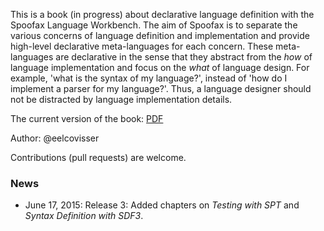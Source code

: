 
This is a book (in progress) about declarative language definition with the Spoofax Language
Workbench.
The aim of Spoofax is to separate the various concerns of language definition
and implementation and provide high-level declarative meta-languages for each
concern.
These meta-languages are declarative in the sense that they abstract from the
_how_ of language implementation and focus on the _what_ of language
design.
For example, 'what is the syntax of my language?', instead of 'how do I
implement a parser for my language?'.
Thus, a language designer should not be distracted by language implementation
details. 

The current version of the book: [PDF](https://github.com/MetaBorgCube/declare-your-language/raw/master/decl-your-lang/releases/declare-your-language.pdf)

Author: @eelcovisser

Contributions (pull requests) are welcome.

### News

* June 17, 2015: Release 3: Added chapters on _Testing with SPT_ and _Syntax Definition with SDF3_.
